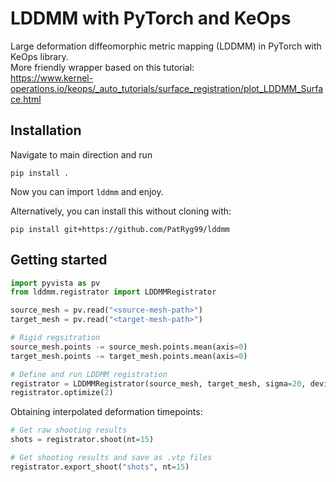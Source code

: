 # LDDMM with PyTorch and KeOps
Large deformation diffeomorphic metric mapping (LDDMM) in PyTorch with KeOps library.  
More friendly wrapper based on this tutorial:  
https://www.kernel-operations.io/keops/_auto_tutorials/surface_registration/plot_LDDMM_Surface.html

## Installation
Navigate to main direction and run
```
pip install .
```
Now you can import `lddmm` and enjoy.

Alternatively, you can install this without cloning with:

```
pip install git+https://github.com/PatRyg99/lddmm
```

## Getting started

```python
import pyvista as pv
from lddmm.registrator import LDDMMRegistrator

source_mesh = pv.read("<source-mesh-path>")
target_mesh = pv.read("<target-mesh-path>")

# Rigid regsitration
source_mesh.points -= source_mesh.points.mean(axis=0)
target_mesh.points -= target_mesh.points.mean(axis=0)

# Define and run LDDMM registration
registrator = LDDMMRegistrator(source_mesh, target_mesh, sigma=20, device="cpu")
registrator.optimize(2)
```

Obtaining interpolated deformation timepoints:
```python
# Get raw shooting results
shots = registrator.shoot(nt=15)
```

```python
# Get shooting results and save as .vtp files
registrator.export_shoot("shots", nt=15)
```
